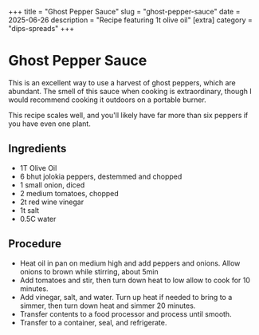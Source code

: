 ﻿+++
title = "Ghost Pepper Sauce"
slug = "ghost-pepper-sauce"
date = 2025-06-26
description = "Recipe featuring 1t olive oil"
[extra]
  category = "dips-spreads"
+++

# Ghost Pepper Sauce

This is an excellent way to use a harvest of ghost peppers, which are abundant. The smell of this sauce when cooking is extraordinary, though I would recommend cooking it outdoors on a portable burner.

This recipe scales well, and you'll likely have far more than six peppers if you have even one plant.

## Ingredients
* 1T Olive Oil
* 6 bhut jolokia peppers, destemmed and chopped
* 1 small onion, diced
* 2 medium tomatoes, chopped
* 2t red wine vinegar
* 1t salt
* 0.5C water

## Procedure
* Heat oil in pan on medium high and add peppers and onions. Allow onions to brown while stirring, about 5min
* Add tomatoes and stir, then turn down heat to low allow to cook for 10 minutes.
* Add vinegar, salt, and water. Turn up heat if needed to bring to a simmer, then turn down heat and simmer 20 minutes.
* Transfer contents to a food processor and process until smooth.
* Transfer to a container, seal, and refrigerate.